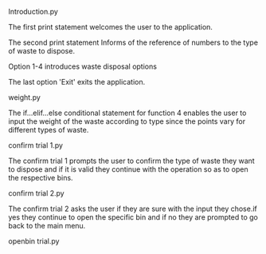 Introduction.py

The first print statement welcomes the user to the application.

The second print statement Informs of the reference of numbers to the type of waste to dispose.

Option 1-4 introduces waste disposal options

The last option 'Exit' exits the application.

weight.py

The if...elif...else conditional statement for function 4 enables the user to input the weight of the waste according to type since the points vary for different types of waste.

confirm trial 1.py

The confirm trial 1 prompts the user to confirm the type of waste they want to dispose and if it is valid they continue with the operation so as to open the respective bins.

confirm trial 2.py

The confirm trial 2 asks the user if they are sure with the input they chose.if yes they continue to open the specific bin and if no they are prompted to go back to the main menu.

openbin trial.py


